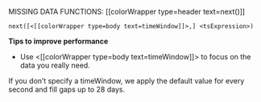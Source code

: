 MISSING DATA FUNCTIONS: [[colorWrapper type=header text=next()]]

`next([<[[colorWrapper type=body text=timeWindow]]>,] <tsExpression>)`

**Tips to improve performance**
- Use <[[colorWrapper type=body text=timeWindow]]> to focus on the data you really need.

If you don’t specify a timeWindow, we apply the default value for every second and fill gaps up to 28 days.